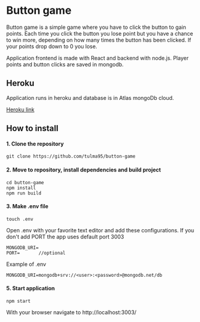 # Button game
Button game is a simple game where you have to click the button to gain points. Each time you click the button you lose point but you have a chance to win more, depending on how many times the button has been clicked. If your points drop down to 0 you lose.

Application frontend is made with React and backend with node.js. Player points and button clicks are saved in mongodb.

## Heroku
Application runs in heroku and database is in Atlas mongoDb cloud.

[Heroku link](https://button-game-koodijahti.herokuapp.com/)


## How to install
#### 1. Clone the repository
```
git clone https://github.com/tulma95/button-game
```

#### 2. Move to repository, install dependencies and build project
```
cd button-game
npm install
npm run build
```

#### 3. Make .env file
```
touch .env
```

Open .env with your favorite text editor and add these configurations. If you don't add PORT the app uses default port 3003
```
MONGODB_URI=
PORT=       //optional
```
Example of .env
```
MONGODB_URI=mongodb+srv://<user>:<password>@mongodb.net/db
```

#### 5. Start application
```
npm start
```

With your browser navigate to http://localhost:3003/


